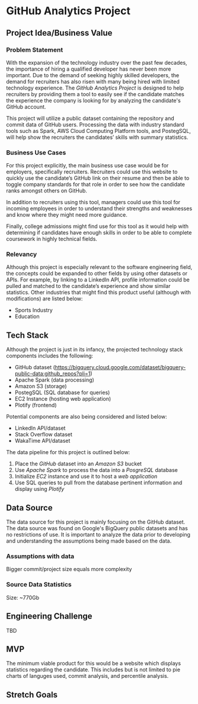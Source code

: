 # GitHub Analytics Project
## Project Idea/Business Value
### Problem Statement
With the expansion of the technology industry over the past few decades, the importance of hiring a qualified developer has never been more important. Due to the demand of seeking highly skilled developers, the demand for recruiters has also risen with many being hired with limited technology experience. The _GitHub Analytics Project_ is designed to help recruiters by providing them a tool to easily see if the candidate matches the experience the company is looking for by analyzing the candidate's GitHub account.

This project will utilize a public dataset containing the repository and commit data of GitHub users. Processing the data with industry standard tools such as Spark, AWS Cloud Computing Platform tools, and PostegSQL, will help show the recruiters the candidates’ skills with summary statistics.

### Business Use Cases
For this project explicitly, the main business use case would be for employers, specifically recruiters. Recruiters could use this website to quickly use the candidate’s GitHub link on their resume and then be able to toggle company standards for that role in order to see how the candidate ranks amongst others on GitHub.

In addition to recruiters using this tool, managers could use this tool for incoming employees in order to understand their strengths and weaknesses and know where they might need more guidance.

Finally, college admissions might find use for this tool as it would help with determining if candidates have enough skills in order to be able to complete coursework in highly technical fields.

### Relevancy
Although this project is especially relevant to the software engineering field, the concepts could be expanded to other fields by using other datasets or APIs. For example, by linking to a LinkedIn API, profile information could be pulled and matched to the candidate’s experience and show similar statistics. Other industries that might find this product useful (although with modifications) are listed below:

* Sports Industry
* Education

## Tech Stack
Although the project is just in its infancy, the projected technology stack components includes the following:

* GitHub dataset (https://bigquery.cloud.google.com/dataset/bigquery-public-data:github_repos?pli=1)
* Apache Spark (data processing)
* Amazon S3 (storage)
* PostegSQL (SQL database for queries)
* EC2 Instance (hosting web application)
* Plotify (frontend)

Potential components are also being considered and listed below:
* LinkedIn API/dataset
* Stack Overflow dataset
* WakaTime API/dataset

The data pipeline for this project is outlined below:
1. Place the *GitHub* dataset into an *Amazon S3* bucket
2. Use *Apache Spark* to process the data into a *PosgreSQL* database
3. Initialize *EC2* instance and use it to host a *web application*
4. Use SQL queries to pull from the database pertinent information and display using *Plotify*

## Data Source
The data source for this project is mainly focusing on the GitHub dataset. The data source was found on Google's BigQuery public datasets and has no restrictions of use. It is important to analyze the data prior to developing and understanding the assumptions being made based on the data.

### Assumptions with data
Bigger commit/project size equals more complexity

### Source Data Statistics
Size: ~770Gb

## Engineering Challenge
TBD

## MVP
The minimum viable product for this would be a website which displays statistics regarding the candidate. This includes but is not limited to pie charts of languges used, commit analysis, and percentile analysis.

## Stretch Goals
